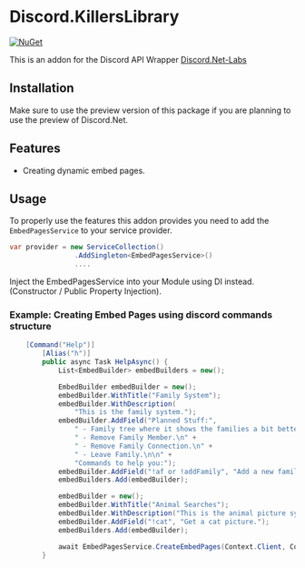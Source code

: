 # Discord.KillersLibrary

[![NuGet](https://img.shields.io/badge/nuget-v1.0.0--labs-brightgreen.svg?style=plastic)](https://www.nuget.org/packages/Discord.Killer)

This is an addon for the Discord API Wrapper [Discord.Net-Labs](https://github.com/discord-net-labs/Discord.Net-Labs)

## Installation
Make sure to use the preview version of this package if you are planning to use the preview of Discord.Net.

## Features
 - Creating dynamic embed pages.
   
## Usage
To properly use the features this addon provides you need to add the `EmbedPagesService` to your service provider.

```cs
var provider = new ServiceCollection()
                .AddSingleton<EmbedPagesService>()
                ....
```
Inject the EmbedPagesService into your Module using DI instead. (Constructor / Public Property Injection).

### Example: Creating Embed Pages using discord commands structure
```cs
	[Command("Help")]
        [Alias("h")]
        public async Task HelpAsync() {
            List<EmbedBuilder> embedBuilders = new();

            EmbedBuilder embedBuilder = new();
            embedBuilder.WithTitle("Family System");
            embedBuilder.WithDescription(
                "This is the family system.");
            embedBuilder.AddField("Planned Stuff:",
                " - Family tree where it shows the families a bit better.\n " +
                " - Remove Family Member.\n" +
                " - Remove Family Connection.\n" +
                " - Leave Family.\n\n" +
                "Commands to help you:");
            embedBuilder.AddField("!af or !addFamily", "Add a new family.");
            embedBuilders.Add(embedBuilder);

            embedBuilder = new();
            embedBuilder.WithTitle("Animal Searches");
            embedBuilder.WithDescription("This is the animal picture system here is some commands to help you:");
            embedBuilder.AddField("!cat", "Get a cat picture.");
            embedBuilders.Add(embedBuilder);

            await EmbedPagesService.CreateEmbedPages(Context.Client, Context.Message, embedBuilders);
        }
```
